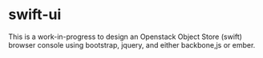 swift-ui
========
This is a work-in-progress to design an Openstack Object Store (swift) browser console using bootstrap, jquery, and either backbone,js or ember.
